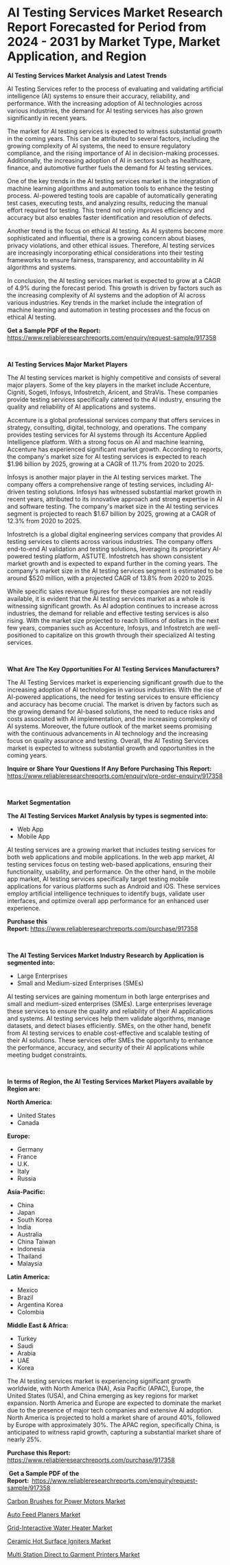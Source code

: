 <p><h1>AI Testing Services Market Research Report Forecasted for Period from 2024 -  2031 by Market Type, Market Application, and Region</h1></p><p><strong>AI Testing Services Market Analysis and Latest Trends</strong></p>
<p><p>AI Testing Services refer to the process of evaluating and validating artificial intelligence (AI) systems to ensure their accuracy, reliability, and performance. With the increasing adoption of AI technologies across various industries, the demand for AI testing services has also grown significantly in recent years.</p><p>The market for AI testing services is expected to witness substantial growth in the coming years. This can be attributed to several factors, including the growing complexity of AI systems, the need to ensure regulatory compliance, and the rising importance of AI in decision-making processes. Additionally, the increasing adoption of AI in sectors such as healthcare, finance, and automotive further fuels the demand for AI testing services.</p><p>One of the key trends in the AI testing services market is the integration of machine learning algorithms and automation tools to enhance the testing process. AI-powered testing tools are capable of automatically generating test cases, executing tests, and analyzing results, reducing the manual effort required for testing. This trend not only improves efficiency and accuracy but also enables faster identification and resolution of defects.</p><p>Another trend is the focus on ethical AI testing. As AI systems become more sophisticated and influential, there is a growing concern about biases, privacy violations, and other ethical issues. Therefore, AI testing services are increasingly incorporating ethical considerations into their testing frameworks to ensure fairness, transparency, and accountability in AI algorithms and systems.</p><p>In conclusion, the AI testing services market is expected to grow at a CAGR of 4.9% during the forecast period. This growth is driven by factors such as the increasing complexity of AI systems and the adoption of AI across various industries. Key trends in the market include the integration of machine learning and automation in testing processes and the focus on ethical AI testing.</p></p>
<p><strong>Get a Sample PDF of the Report:&nbsp;</strong> <a href="https://www.reliableresearchreports.com/enquiry/request-sample/917358">https://www.reliableresearchreports.com/enquiry/request-sample/917358</a></p>
<p>&nbsp;</p>
<p><strong>AI Testing Services Major Market Players</strong></p>
<p><p>The AI testing services market is highly competitive and consists of several major players. Some of the key players in the market include Accenture, Cigniti, Sogeti, Infosys, Infostretch, Aricent, and StraVis. These companies provide testing services specifically catered to the AI industry, ensuring the quality and reliability of AI applications and systems.</p><p>Accenture is a global professional services company that offers services in strategy, consulting, digital, technology, and operations. The company provides testing services for AI systems through its Accenture Applied Intelligence platform. With a strong focus on AI and machine learning, Accenture has experienced significant market growth. According to reports, the company's market size for AI testing services is expected to reach $1.96 billion by 2025, growing at a CAGR of 11.7% from 2020 to 2025.</p><p>Infosys is another major player in the AI testing services market. The company offers a comprehensive range of testing services, including AI-driven testing solutions. Infosys has witnessed substantial market growth in recent years, attributed to its innovative approach and strong expertise in AI and software testing. The company's market size in the AI testing services segment is projected to reach $1.67 billion by 2025, growing at a CAGR of 12.3% from 2020 to 2025.</p><p>Infostretch is a global digital engineering services company that provides AI testing services to clients across various industries. The company offers end-to-end AI validation and testing solutions, leveraging its proprietary AI-powered testing platform, ASTUTE. Infostretch has shown consistent market growth and is expected to expand further in the coming years. The company's market size in the AI testing services segment is estimated to be around $520 million, with a projected CAGR of 13.8% from 2020 to 2025.</p><p>While specific sales revenue figures for these companies are not readily available, it is evident that the AI testing services market as a whole is witnessing significant growth. As AI adoption continues to increase across industries, the demand for reliable and effective testing services is also rising. With the market size projected to reach billions of dollars in the next few years, companies such as Accenture, Infosys, and Infostretch are well-positioned to capitalize on this growth through their specialized AI testing services.</p></p>
<p>&nbsp;</p>
<p><strong>What Are The Key Opportunities For AI Testing Services Manufacturers?</strong></p>
<p><p>The AI Testing Services market is experiencing significant growth due to the increasing adoption of AI technologies in various industries. With the rise of AI-powered applications, the need for testing services to ensure efficiency and accuracy has become crucial. The market is driven by factors such as the growing demand for AI-based solutions, the need to reduce risks and costs associated with AI implementation, and the increasing complexity of AI systems. Moreover, the future outlook of the market seems promising with the continuous advancements in AI technology and the increasing focus on quality assurance and testing. Overall, the AI Testing Services market is expected to witness substantial growth and opportunities in the coming years.</p></p>
<p><strong>Inquire or Share Your Questions If Any Before Purchasing This Report:</strong> <a href="https://www.reliableresearchreports.com/enquiry/pre-order-enquiry/917358">https://www.reliableresearchreports.com/enquiry/pre-order-enquiry/917358</a></p>
<p>&nbsp;</p>
<p><strong>Market Segmentation</strong></p>
<p><strong>The AI Testing Services Market Analysis by types is segmented into:</strong></p>
<p><ul><li>Web App</li><li>Mobile App</li></ul></p>
<p><p>AI testing services are a growing market that includes testing services for both web applications and mobile applications. In the web app market, AI testing services focus on testing web-based applications, ensuring their functionality, usability, and performance. On the other hand, in the mobile app market, AI testing services specifically target testing mobile applications for various platforms such as Android and iOS. These services employ artificial intelligence techniques to identify bugs, validate user interfaces, and optimize overall app performance for an enhanced user experience.</p></p>
<p><strong>Purchase this Report:&nbsp;</strong><a href="https://www.reliableresearchreports.com/purchase/917358">https://www.reliableresearchreports.com/purchase/917358</a></p>
<p>&nbsp;</p>
<p><strong>The AI Testing Services Market Industry Research by Application is segmented into:</strong></p>
<p><ul><li>Large Enterprises</li><li>Small and Medium-sized Enterprises (SMEs)</li></ul></p>
<p><p>AI testing services are gaining momentum in both large enterprises and small and medium-sized enterprises (SMEs). Large enterprises leverage these services to ensure the quality and reliability of their AI applications and systems. AI testing services help them validate algorithms, manage datasets, and detect biases efficiently. SMEs, on the other hand, benefit from AI testing services to enable cost-effective and scalable testing of their AI solutions. These services offer SMEs the opportunity to enhance the performance, accuracy, and security of their AI applications while meeting budget constraints.</p></p>
<p>&nbsp;</p>
<p><strong>In terms of Region, the AI Testing Services Market Players available by Region are:</strong></p>
<p>
    <p> <strong> North America: </strong>
        <ul>
            <li>United States</li>
            <li>Canada</li>
        </ul>
        </p> 
    <p> <strong> Europe: </strong>
        <ul>
            <li>Germany</li>
            <li>France</li>
            <li>U.K.</li>
            <li>Italy</li>
            <li>Russia</li>
        </ul>
        </p> 
    <p> <strong> Asia-Pacific: </strong>
        <ul>
            <li>China</li>
            <li>Japan</li>
            <li>South Korea</li>
            <li>India</li>
            <li>Australia</li>
            <li>China Taiwan</li>
            <li>Indonesia</li>
            <li>Thailand</li>
            <li>Malaysia</li>
        </ul>
        </p> 
    <p> <strong> Latin America: </strong>
        <ul>
            <li>Mexico</li>
            <li>Brazil</li>
            <li>Argentina Korea</li>
            <li>Colombia</li>
        </ul>
        </p> 
    <p> <strong> Middle East & Africa: </strong>
        <ul>
            <li>Turkey</li>
            <li>Saudi</li>
            <li>Arabia</li>
            <li>UAE</li>
            <li>Korea</li>
        </ul>
    </p>
    </p>
<p><p>The AI testing services market is experiencing significant growth worldwide, with North America (NA), Asia Pacific (APAC), Europe, the United States (USA), and China emerging as key regions for market expansion. North America and Europe are expected to dominate the market due to the presence of major tech companies and extensive AI adoption. North America is projected to hold a market share of around 40%, followed by Europe with approximately 30%. The APAC region, specifically China, is anticipated to witness rapid growth, capturing a substantial market share of nearly 25%.</p></p>
<p><strong>Purchase this Report: </strong><a href="https://www.reliableresearchreports.com/purchase/917358">https://www.reliableresearchreports.com/purchase/917358</a></p>
<p>&nbsp;<strong>Get a Sample PDF of the Report:&nbsp;&nbsp;</strong><a href="https://www.reliableresearchreports.com/enquiry/request-sample/917358">https://www.reliableresearchreports.com/enquiry/request-sample/917358</a></p>
<p><strong></strong></p>
<p><p><a href="https://medium.com/@shirleygreene26/decoding-carbon-brushes-for-power-motors-market-metrics-market-share-trends-and-growth-patterns-635ad51ffd67">Carbon Brushes for Power Motors Market</a></p><p><a href="https://medium.com/@shirleygreene26/auto-feed-planers-market-insights-into-market-cagr-market-trends-and-growth-strategies-fa05a2cd1f7f">Auto Feed Planers Market</a></p><p><a href="https://medium.com/@samanthamason1930/grid-interactive-water-heater-market-report-reveals-the-latest-trends-and-growth-opportunities-of-6fdebac530ef">Grid-Interactive Water Heater Market</a></p><p><a href="https://medium.com/@shirleygreene26/ceramic-hot-surface-igniters-market-trends-forecast-and-competitive-analysis-to-2030-bf7bdafd9479">Ceramic Hot Surface Igniters Market</a></p><p><a href="https://medium.com/@shirleygreene26/multi-station-direct-to-garment-printers-market-outlook-industry-overview-and-forecast-2023-to-9b05b24da630">Multi Station Direct to Garment Printers Market</a></p></p>